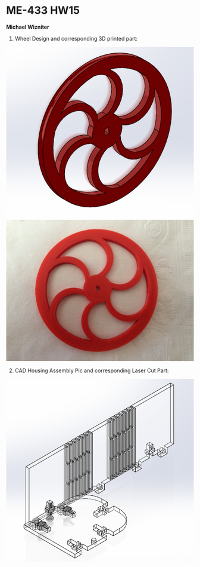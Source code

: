 # ME-433 HW15
**Michael Wizniter**

1. Wheel Design and corresponding 3D printed part:

![wheel.PNG](imgs/wheel.PNG) ![wheel_actual.JPG](imgs/wheel_actual.JPG)

2. CAD Housing Assembly Pic and corresponding Laser Cut Part:

![housing.png](imgs/housing.PNG)
